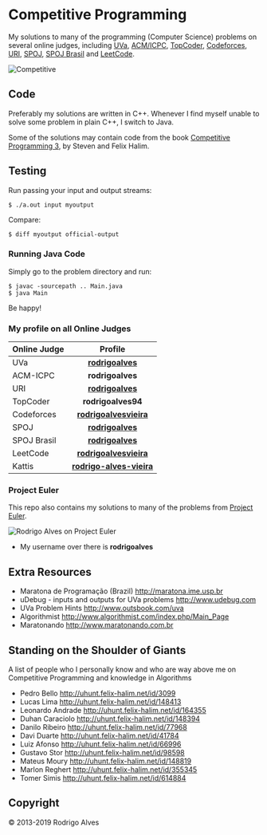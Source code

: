 # Competitive Programming

My solutions to many of the programming (Computer Science) problems on several online judges, including [UVa], [ACM/ICPC], [TopCoder], [Codeforces], [URI], [SPOJ], [SPOJ Brasil] and [LeetCode].

![Competitive](https://i.imgur.com/sUO1nX0.jpg)

## Code

Preferably my solutions are written in C++. Whenever I find myself unable to solve some problem in plain C++, I switch to Java.

Some of the solutions may contain code from the book [Competitive Programming 3], by Steven and Felix Halim.

## Testing

Run passing your input and output streams:

`$ ./a.out input myoutput`

Compare:

`$ diff myoutput official-output`

### Running Java Code

Simply go to the problem directory and run:

```shell
$ javac -sourcepath .. Main.java
$ java Main
```

Be happy!

### My profile on all Online Judges

| Online Judge      | Profile                                                                                                                   |
| ------------------| :------------------------------------------------------------------------------------------------------------------------:|
| UVa               | **[rodrigoalves](http://uva.onlinejudge.org/index.php?option=onlinejudge&Itemid=20&page=show_authorstats&userid=207816)** |
| ACM-ICPC          | **rodrigoalves**                                                                                                         |
| URI               | **[rodrigoalves](https://www.urionlinejudge.com.br/judge/en/profile/34294)**                                             |
| TopCoder          | **rodrigoalves94**                                                                                                       |
| Codeforces        | **[rodrigoalvesvieira](http://codeforces.com/profile/rodrigoalvesvieira)**                                                                                                    |
| SPOJ              | **[rodrigoalves](http://www.spoj.com/users/rodrigoalves)**                                                               |
| SPOJ Brasil       | **[rodrigoalves](http://br.spoj.com/users/rodrigoalves)**                                                                 |
| LeetCode          | **[rodrigoalvesvieira](https://leetcode.com/rodrigoalvesvieira/)**                                                       |
| Kattis          | **[rodrigo-alves-vieira](https://open.kattis.com/users/rodrigo-alves-vieira)**                                                       |

### Project Euler

This repo also contains my solutions to many of the problems from [Project Euler].

![Rodrigo Alves on Project Euler](http://projecteuler.net/profile/rodrigoalves.png)

* My username over there is __rodrigoalves__

## Extra Resources

* Maratona de Programação (Brazil) http://maratona.ime.usp.br
* uDebug - inputs and outputs for UVa problems http://www.udebug.com
* UVa Problem Hints http://www.outsbook.com/uva
* Algorithmist http://www.algorithmist.com/index.php/Main_Page
* Maratonando http://www.maratonando.com.br

## Standing on the Shoulder of Giants

A list of people who I personally know and who are way above me on Competitive Programming and knowledge in Algorithms

* Pedro Bello http://uhunt.felix-halim.net/id/3099
* Lucas Lima http://uhunt.felix-halim.net/id/148413
* Leonardo Andrade http://uhunt.felix-halim.net/id/164355
* Duhan Caraciolo http://uhunt.felix-halim.net/id/148394
* Danilo Ribeiro http://uhunt.felix-halim.net/id/77968
* Davi Duarte http://uhunt.felix-halim.net/id/41784
* Luiz Afonso http://uhunt.felix-halim.net/id/66996
* Gustavo Stor http://uhunt.felix-halim.net/id/98598
* Mateus Moury http://uhunt.felix-halim.net/id/148819
* Marlon Reghert http://uhunt.felix-halim.net/id/355345
* Tomer Simis http://uhunt.felix-halim.net/id/614884

## Copyright

 © 2013-2019 Rodrigo Alves

[University of Valladolid Online Judge]: http://uva.onlinejudge.org
[new Issue]: https://github.com/rodrigoalvesvieira/UVa/issues/new
[Project Euler]: http://projecteuler.net
[Competitive Programming 3]: https://sites.google.com/site/stevenhalim/home

[UVa]: http://uva.onlinejudge.org
[ACM/ICPC]: https://icpcarchive.ecs.baylor.edu
[TopCoder]: http://www.topcoder.com
[Codeforces]: http://codeforces.com
[URI]: https://www.urionlinejudge.com.br/judge/en/categories
[SPOJ]: http://www.spoj.com
[SPOJ Brasil]: http://br.spoj.com
[even Project Euler]: https://projecteuler.net
[LeetCode]: https://leetcode.com/
